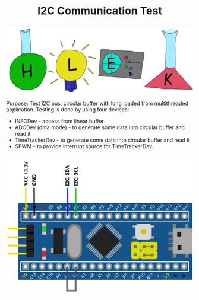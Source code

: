 # <p align="center">I2C Communication Test</p>
<p align="center"><img src="../images/hlek.svg"></p>

Purpose:
Test I2C bus, circular buffer with long loaded from multithreaded application.
Testing is done by using four devices:

* INFODev - access from linear buffer
* ADCDev (dma mode) - to generate some data into circular buffer and read it
* TimeTrackerDev - to generate some data into circular buffer and read it
* SPWM - to provide interrupt source for TimeTrackerDev.


<p align="center"><img src="../images/test_i2c_comm.svg">